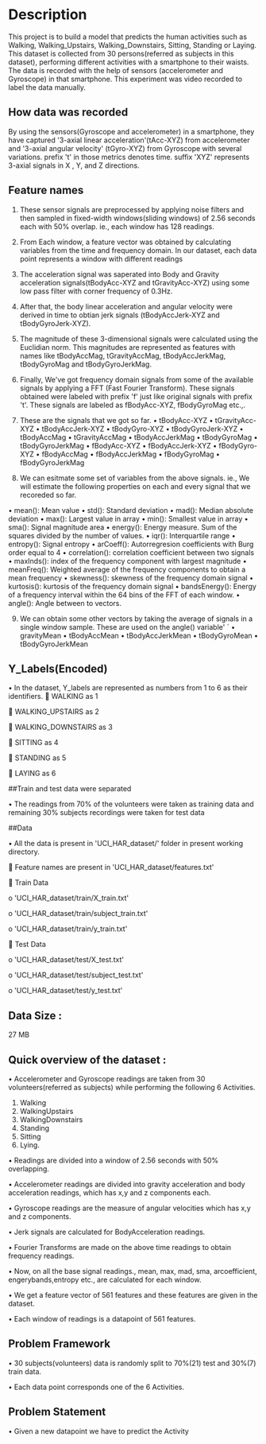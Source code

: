 # Description

This project is to build a model that predicts the human activities such as Walking, Walking_Upstairs, Walking_Downstairs, Sitting, Standing or Laying.
This dataset is collected from 30 persons(referred as subjects in this dataset), performing different activities with a smartphone to their waists. The data is recorded with the help of sensors (accelerometer and Gyroscope) in that smartphone. This experiment was video recorded to label the data manually.

## How data was recorded
By using the sensors(Gyroscope and accelerometer) in a smartphone, they have captured '3-axial linear acceleration'(tAcc-XYZ) from accelerometer and '3-axial angular velocity' (tGyro-XYZ) from Gyroscope with several variations.
prefix 't' in those metrics denotes time.
suffix 'XYZ' represents 3-axial signals in X , Y, and Z directions.

## Feature names

1.	These sensor signals are preprocessed by applying noise filters and then sampled in fixed-width windows(sliding windows) of 2.56 seconds each with 50% overlap. ie., each window has 128 readings.

2.	From Each window, a feature vector was obtained by calculating variables from the time and frequency domain.
In our dataset, each data point represents a window with different readings

3.	The acceleration signal was saperated into Body and Gravity acceleration signals(tBodyAcc-XYZ and tGravityAcc-XYZ) using some low pass filter with corner frequency of 0.3Hz.

4.	After that, the body linear acceleration and angular velocity were derived in time to obtian jerk signals (tBodyAccJerk-XYZ and tBodyGyroJerk-XYZ).

5.	The magnitude of these 3-dimensional signals were calculated using the Euclidian norm. This magnitudes are represented as features with names like tBodyAccMag, tGravityAccMag, tBodyAccJerkMag, tBodyGyroMag and tBodyGyroJerkMag.

6.	Finally, We've got frequency domain signals from some of the available signals by applying a FFT (Fast Fourier Transform). These signals obtained were labeled with prefix 'f' just like original signals with prefix 't'. These signals are labeled as fBodyAcc-XYZ, fBodyGyroMag etc.,.

7.	These are the signals that we got so far.
•	tBodyAcc-XYZ
•	tGravityAcc-XYZ
•	tBodyAccJerk-XYZ
•	tBodyGyro-XYZ
•	tBodyGyroJerk-XYZ
•	tBodyAccMag
•	tGravityAccMag
•	tBodyAccJerkMag
•	tBodyGyroMag
•	tBodyGyroJerkMag
•	fBodyAcc-XYZ
•	fBodyAccJerk-XYZ
•	fBodyGyro-XYZ
•	fBodyAccMag
•	fBodyAccJerkMag
•	fBodyGyroMag
•	fBodyGyroJerkMag

8.	We can esitmate some set of variables from the above signals. ie., We will estimate the following properties on each and every signal that we recoreded so far.

•	mean(): Mean value
•	std(): Standard deviation
•	mad(): Median absolute deviation
•	max(): Largest value in array
•	min(): Smallest value in array
•	sma(): Signal magnitude area
•	energy(): Energy measure. Sum of the squares divided by the number of values.
•	iqr(): Interquartile range
•	entropy(): Signal entropy
•	arCoeff(): Autorregresion coefficients with Burg order equal to 4
•	correlation(): correlation coefficient between two signals
•	maxInds(): index of the frequency component with largest magnitude
•	meanFreq(): Weighted average of the frequency components to obtain a mean frequency
•	skewness(): skewness of the frequency domain signal
•	kurtosis(): kurtosis of the frequency domain signal
•	bandsEnergy(): Energy of a frequency interval within the 64 bins of the FFT of each window.
•	angle(): Angle between to vectors.

9.	We can obtain some other vectors by taking the average of signals in a single window sample. These are used on the angle() variable' `
•	gravityMean
•	tBodyAccMean
•	tBodyAccJerkMean
•	tBodyGyroMean
•	tBodyGyroJerkMean

## Y_Labels(Encoded)

•	In the dataset, Y_labels are represented as numbers from 1 to 6 as their identifiers.
	WALKING as 1

	WALKING_UPSTAIRS as 2

	WALKING_DOWNSTAIRS as 3

	SITTING as 4

	STANDING as 5

	LAYING as 6

##Train and test data were separated

•	The readings from 70% of the volunteers were taken as training data and remaining 30% subjects recordings were taken for test data

##Data

•	All the data is present in 'UCI_HAR_dataset/' folder in present working directory.

	Feature names are present in 'UCI_HAR_dataset/features.txt'


	Train Data

o	'UCI_HAR_dataset/train/X_train.txt'

o	'UCI_HAR_dataset/train/subject_train.txt'

o	'UCI_HAR_dataset/train/y_train.txt'


	Test Data

o	'UCI_HAR_dataset/test/X_test.txt'

o	'UCI_HAR_dataset/test/subject_test.txt'

o	'UCI_HAR_dataset/test/y_test.txt'

## Data Size :
27 MB

## Quick overview of the dataset :
•	Accelerometer and Gyroscope readings are taken from 30 volunteers(referred as subjects) while performing the following 6 Activities.
1.	Walking
2.	WalkingUpstairs
3.	WalkingDownstairs
4.	Standing
5.	Sitting
6.	Lying.


•	Readings are divided into a window of 2.56 seconds with 50% overlapping.

•	Accelerometer readings are divided into gravity acceleration and body acceleration readings, which has x,y and z components each.

•	Gyroscope readings are the measure of angular velocities which has x,y and z components.

•	Jerk signals are calculated for BodyAcceleration readings.

•	Fourier Transforms are made on the above time readings to obtain frequency readings.

•	Now, on all the base signal readings., mean, max, mad, sma, arcoefficient, engerybands,entropy etc., are calculated for each window.

•	We get a feature vector of 561 features and these features are given in the dataset.

•	Each window of readings is a datapoint of 561 features.

## Problem Framework

•	30 subjects(volunteers) data is randomly split to 70%(21) test and 30%(7) train data.

•	Each data point corresponds one of the 6 Activities.

## Problem Statement

•	Given a new datapoint we have to predict the Activity

